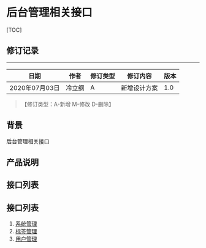 # 后台管理相关接口

[TOC]
## 修订记录
----
日期 | 作者 | 修订类型 | 修订内容 | 版本|
---- | ---- | ---- | ---- | ---- |
2020年07月03日|冷立纲|A|新增设计方案|1.0|

> 【修订类型：A-新增  M-修改 D-删除】

## 背景

后台管理相关接口

## 产品说明



## 接口列表


## 接口列表

1. [系统管理](admin_sys.md)
2. [标签管理](admin_tag.md)
3. [用户管理](admin_user.md)
    














